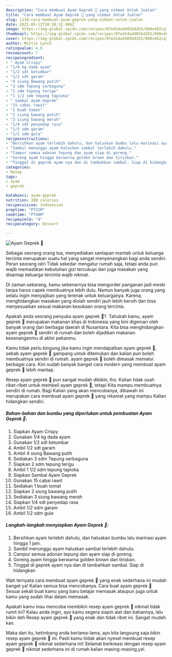 ```yaml
---
description: "Cara membuat Ayam Geprek 🍗 yang nikmat Untuk Jualan"
title: "Cara membuat Ayam Geprek 🍗 yang nikmat Untuk Jualan"
slug: 1118-cara-membuat-ayam-geprek-yang-nikmat-untuk-jualan
date: 2021-05-12T10:30:32.906Z
image: https://img-global.cpcdn.com/recipes/07ed14ad485bd2b5/680x482cq70/ayam-geprek-🍗-foto-resep-utama.jpg
thumbnail: https://img-global.cpcdn.com/recipes/07ed14ad485bd2b5/680x482cq70/ayam-geprek-🍗-foto-resep-utama.jpg
cover: https://img-global.cpcdn.com/recipes/07ed14ad485bd2b5/680x482cq70/ayam-geprek-🍗-foto-resep-utama.jpg
author: Mittie Lynch
ratingvalue: 4.6
reviewcount: 7
recipeingredient:
- " Ayam Crispy"
- "1/4 kg dada ayam"
- "1/2 sdt ketumbar"
- "1/2 sdt garam"
- "4 siung Bawang putih"
- "3 sdm Tepung serbaguna"
- "2 sdm tepung terigu"
- "1 1/2 sdm tepung tapioka"
- " Sambal Ayam Geprek"
- "15 cabai rawit"
- "1 buah tomat"
- "2 siung bawang putih"
- "3 siung bawang merah"
- "1/4 sdt penyedap rasa"
- "1/2 sdm garam"
- "1/2 sdm gula"
recipeinstructions:
- "Bersihkan ayam terlebih dahulu, dan haluskan bumbu lalu marinasi ayam hingga 1 jam."
- "Sambil menunggu ayam haluskan sambal terlebih dahulu."
- "Campur semua adonan tepung dan ayam siap di goreng."
- "Goreng ayam hingga berwarna golden brown dan tiriskan."
- "Tinggal di geprek ayam nya dan di tambahkan sambal. Siap di hidangkan"
categories:
- Resep
tags:
- ayam
- geprek

katakunci: ayam geprek 
nutrition: 300 calories
recipecuisine: Indonesian
preptime: "PT21M"
cooktime: "PT48M"
recipeyield: "4"
recipecategory: Dessert

---
```



![Ayam Geprek 🍗](https://img-global.cpcdn.com/recipes/07ed14ad485bd2b5/680x482cq70/ayam-geprek-🍗-foto-resep-utama.jpg)

Sebagai seorang orang tua, menyediakan santapan mantab untuk keluarga tercinta merupakan suatu hal yang sangat menyenangkan bagi anda sendiri. Peran seorang istri Tidak sekedar mengatur rumah saja, tetapi anda pun wajib memastikan kebutuhan gizi tercukupi dan juga masakan yang disantap keluarga tercinta wajib nikmat.

Di zaman  sekarang, kamu sebenarnya bisa mengorder panganan jadi meski tanpa harus capek membuatnya lebih dulu. Namun banyak juga orang yang selalu ingin menyajikan yang terenak untuk keluarganya. Karena, menghidangkan masakan yang diolah sendiri jauh lebih bersih dan bisa menyesuaikan sesuai makanan kesukaan orang tercinta. 



Apakah anda seorang penyuka ayam geprek 🍗?. Tahukah kamu, ayam geprek 🍗 merupakan makanan khas di Indonesia yang kini digemari oleh banyak orang dari berbagai daerah di Nusantara. Kita bisa menghidangkan ayam geprek 🍗 sendiri di rumah dan boleh dijadikan makanan kesenanganmu di akhir pekanmu.

Kamu tidak perlu bingung jika kamu ingin mendapatkan ayam geprek 🍗, sebab ayam geprek 🍗 gampang untuk ditemukan dan kalian pun boleh membuatnya sendiri di rumah. ayam geprek 🍗 boleh dimasak memalui berbagai cara. Kini sudah banyak banget cara modern yang membuat ayam geprek 🍗 lebih mantap.

Resep ayam geprek 🍗 pun sangat mudah dibikin, lho. Kalian tidak usah ribet-ribet untuk membeli ayam geprek 🍗, tetapi Kita mampu membuatnya sendiri di rumah. Bagi Kalian yang akan mencobanya, dibawah ini merupakan cara membuat ayam geprek 🍗 yang nikamat yang mampu Kalian hidangkan sendiri.

<!--inarticleads1-->

##### Bahan-bahan dan bumbu yang diperlukan untuk pembuatan Ayam Geprek 🍗:

1. Siapkan  Ayam Crispy
1. Gunakan 1/4 kg dada ayam
1. Gunakan 1/2 sdt ketumbar
1. Ambil 1/2 sdt garam
1. Ambil 4 siung Bawang putih
1. Sediakan 3 sdm Tepung serbaguna
1. Siapkan 2 sdm tepung terigu
1. Ambil 1 1/2 sdm tepung tapioka
1. Siapkan  Sambal Ayam Geprek
1. Gunakan 15 cabai rawit
1. Sediakan 1 buah tomat
1. Siapkan 2 siung bawang putih
1. Sediakan 3 siung bawang merah
1. Siapkan 1/4 sdt penyedap rasa
1. Ambil 1/2 sdm garam
1. Ambil 1/2 sdm gula




<!--inarticleads2-->

##### Langkah-langkah menyiapkan Ayam Geprek 🍗:

1. Bersihkan ayam terlebih dahulu, dan haluskan bumbu lalu marinasi ayam hingga 1 jam.
1. Sambil menunggu ayam haluskan sambal terlebih dahulu.
1. Campur semua adonan tepung dan ayam siap di goreng.
1. Goreng ayam hingga berwarna golden brown dan tiriskan.
1. Tinggal di geprek ayam nya dan di tambahkan sambal. Siap di hidangkan




Wah ternyata cara membuat ayam geprek 🍗 yang enak sederhana ini mudah banget ya! Kalian semua bisa mencobanya. Cara buat ayam geprek 🍗 Sesuai sekali buat kamu yang baru belajar memasak ataupun juga untuk kamu yang sudah lihai dalam memasak.

Apakah kamu mau mencoba membikin resep ayam geprek 🍗 nikmat tidak rumit ini? Kalau anda ingin, ayo kamu segera siapin alat dan bahannya, lalu bikin deh Resep ayam geprek 🍗 yang enak dan tidak ribet ini. Sangat mudah kan. 

Maka dari itu, ketimbang anda berlama-lama, ayo kita langsung saja bikin resep ayam geprek 🍗 ini. Pasti kamu tiidak akan nyesel membuat resep ayam geprek 🍗 nikmat sederhana ini! Selamat berkreasi dengan resep ayam geprek 🍗 nikmat sederhana ini di rumah kalian masing-masing,ya!.

